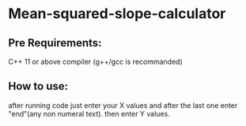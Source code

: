 # Mean-squared-slope-calculator
## Pre Requirements:
C++ 11 or above compiler (g++/gcc is recommanded)

## How to use:
after running code just enter your X values and after the last one enter "end"(any non numeral text). then enter Y values.
